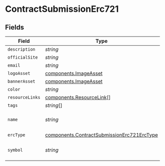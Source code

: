 # ContractSubmissionErc721


## Fields

| Field                                                                                                    | Type                                                                                                     | Required                                                                                                 | Description                                                                                              | Example                                                                                                  |
| -------------------------------------------------------------------------------------------------------- | -------------------------------------------------------------------------------------------------------- | -------------------------------------------------------------------------------------------------------- | -------------------------------------------------------------------------------------------------------- | -------------------------------------------------------------------------------------------------------- |
| `description`                                                                                            | *string*                                                                                                 | :heavy_minus_sign:                                                                                       | N/A                                                                                                      |                                                                                                          |
| `officialSite`                                                                                           | *string*                                                                                                 | :heavy_minus_sign:                                                                                       | N/A                                                                                                      |                                                                                                          |
| `email`                                                                                                  | *string*                                                                                                 | :heavy_minus_sign:                                                                                       | N/A                                                                                                      |                                                                                                          |
| `logoAsset`                                                                                              | [components.ImageAsset](../../models/components/imageasset.md)                                           | :heavy_minus_sign:                                                                                       | N/A                                                                                                      |                                                                                                          |
| `bannerAsset`                                                                                            | [components.ImageAsset](../../models/components/imageasset.md)                                           | :heavy_minus_sign:                                                                                       | N/A                                                                                                      |                                                                                                          |
| `color`                                                                                                  | *string*                                                                                                 | :heavy_minus_sign:                                                                                       | N/A                                                                                                      |                                                                                                          |
| `resourceLinks`                                                                                          | [components.ResourceLink](../../models/components/resourcelink.md)[]                                     | :heavy_minus_sign:                                                                                       | N/A                                                                                                      |                                                                                                          |
| `tags`                                                                                                   | *string*[]                                                                                               | :heavy_minus_sign:                                                                                       | N/A                                                                                                      |                                                                                                          |
| `name`                                                                                                   | *string*                                                                                                 | :heavy_check_mark:                                                                                       | The contract name.                                                                                       | Wrapped AVAX                                                                                             |
| `ercType`                                                                                                | [components.ContractSubmissionErc721ErcType](../../models/components/contractsubmissionerc721erctype.md) | :heavy_check_mark:                                                                                       | N/A                                                                                                      |                                                                                                          |
| `symbol`                                                                                                 | *string*                                                                                                 | :heavy_check_mark:                                                                                       | The contract symbol.                                                                                     | WAVAX                                                                                                    |